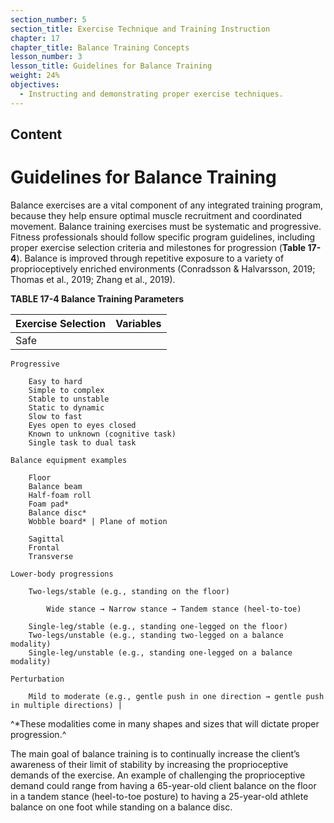 ```yaml
---
section_number: 5
section_title: Exercise Technique and Training Instruction
chapter: 17
chapter_title: Balance Training Concepts
lesson_number: 3
lesson_title: Guidelines for Balance Training
weight: 24%
objectives:
  - Instructing and demonstrating proper exercise techniques.
---
```


## Content
# Guidelines for Balance Training

Balance exercises are a vital component of any integrated training program, because they help ensure optimal muscle recruitment and coordinated movement. Balance training exercises must be systematic and progressive. Fitness professionals should follow specific program guidelines, including proper exercise selection criteria and milestones for progression (**Table 17-4**). Balance is improved through repetitive exposure to a variety of proprioceptively enriched environments (Conradsson & Halvarsson, 2019; Thomas et al., 2019; Zhang et al., 2019).

**TABLE 17-4 Balance Training Parameters**

| Exercise Selection | Variables |
|---|---|
| Safe
	Progressive

		Easy to hard
		Simple to complex
		Stable to unstable
		Static to dynamic
		Slow to fast
		Eyes open to eyes closed
		Known to unknown (cognitive task)
		Single task to dual task

	Balance equipment examples

		Floor
		Balance beam
		Half-foam roll
		Foam pad*
		Balance disc*
		Wobble board* | Plane of motion

		Sagittal
		Frontal
		Transverse

	Lower-body progressions

		Two-legs/stable (e.g., standing on the floor)

			Wide stance → Narrow stance → Tandem stance (heel-to-toe)

		Single-leg/stable (e.g., standing one-legged on the floor)
		Two-legs/unstable (e.g., standing two-legged on a balance modality)
		Single-leg/unstable (e.g., standing one-legged on a balance modality)

	Perturbation

		Mild to moderate (e.g., gentle push in one direction → gentle push in multiple directions) |

^*These modalities come in many shapes and sizes that will dictate proper progression.^

The main goal of balance training is to continually increase the client’s awareness of their limit of stability by increasing the proprioceptive demands of the exercise. An example of challenging the proprioceptive demand could range from having a 65-year-old client balance on the floor in a tandem stance (heel-to-toe posture) to having a 25-year-old athlete balance on one foot while standing on a balance disc.